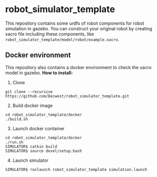 # robot_simulator_template
This repository contains some urdfs of robot components for robot simulation in gazebo.
You can construct your original robot by creating xacro file including these components, like `robot_simulator_template/model/robot/example.xacro`.

## Docker environment
This repository also contains a docker environment to check the xacro model in gazebo.
**How to install:**

1. Clone
```shell
git clone --recursive https://github.com/Decwest/robot_simulator_template.git
```
2. Build docker image
```shell
cd robot_simulator_template/docker
./build.sh
```
3. Launch docker container
```shell
cd robot_simulator_template/docker
./run.sh
SIMULATOR$ catkin build
SIMULATOR$ source devel/setup.bash
```
4. Launch simulator
```shell
SIMULATOR$ roslaunch robot_simulator_template simulation.launch
```


